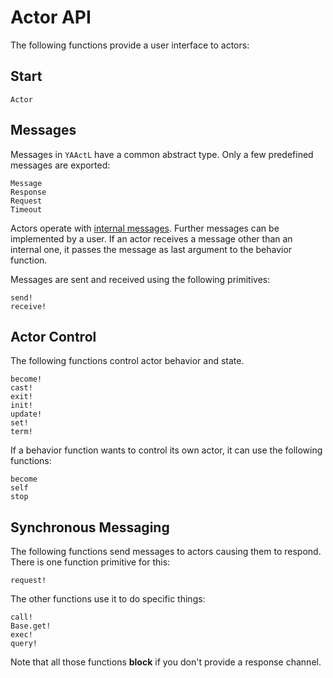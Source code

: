 # Actor API

The following functions provide a user interface to actors:

## Start

```@docs
Actor
```

## Messages

Messages in `YAActL` have a common abstract type. Only a few predefined messages are exported:

```@docs
Message
Response
Request
Timeout
```

Actors operate with [internal messages](messages.md). Further messages can be implemented by a user. If an actor receives a message other than an internal one, it passes the message as last argument to the behavior function.

Messages are sent and received using the following  primitives:

```@docs
send!
receive!
```

## Actor Control

The following functions control actor behavior and state.

```@docs
become!
cast!
exit!
init!
update!
set!
term!
```

If a behavior function wants to control its own actor, it can use the following functions:

```@docs
become
self
stop
```

## Synchronous Messaging

The following functions send messages to actors causing them to respond. There is one function primitive for this:

```@docs
request!
```

The other functions use it to do specific things:

```@docs
call!
Base.get!
exec!
query!
```

Note that all those functions **block** if you don't provide a response channel.
